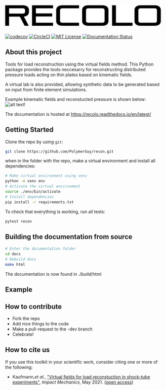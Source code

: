 ![](docs/logo.png)
=============
[![codecov](https://codecov.io/gh/PolymerGuy/recon/branch/master/graph/badge.svg?token=7J4EH3C399)](https://codecov.io/gh/PolymerGuy/recon)
[![CircleCI](https://circleci.com/gh/PolymerGuy/recon.svg?style=svg&circle-token=3403eba7b905e1a626d1c797ed5ca4e3daba76df)](https://circleci.com/gh/PolymerGuy/recon)
[![MIT License][license-shield]][license-url]
[![Documentation Status](https://readthedocs.org/projects/recolo/badge/?version=latest)](https://recolo.readthedocs.io/en/latest/?badge=latest)


About this project
------------------
Tools for load reconstruction using the virtual fields method. This Python package provides the tools neccesarry
for reconstructing distributed pressure loads acting on thin plates based on kinematic fields.

A virtual lab is also provided, allowing synthetic data to be generated based on input from finite element simulations.

Example kinematic fields and reconstucted pressure is shown below:
![alt text](docs/kinematics.gif)!


The documentation is hosted at https://recolo.readthedocs.io/en/latest/


Getting Started
---------------
Clone the repo by using `git`:

```bash
git clone https://github.com/PolymerGuy/recon.git
```

when in the folder with the repo, make a virtual environment and install all dependencies:

```bash
# Make virtual environment using venv
python -m venv env
# Activate the virtual environment
source ./env/bin/activate
# Install dependencies
pip install -r requirements.txt
```

To check that everything is working, run all tests:
```bash
pytest recon
```


Building the documentation from source
--------------------------------------
```bash
# Enter the documentation folder
cd docs
# Rebuild docs
make html
```

The documentation is now found in ./_build_/html


Example
-------



How to contribute
-----------------
* Fork the repo
* Add nice things to the code
* Make a pull-request to the -dev branch
* Celebrate!

How to cite us
--------------
If you use this toolkit in your scientific work, consider citing one or more of the following:

- Kaufmann,*et al.*, ["Virtual fields for load reconstuction in shock-tube experiments"](https://www.dead.link.com), *Impact Mechanics*, May 2021. ([open access](https://www.dead.link.com))



[license-shield]: https://img.shields.io/badge/license-MIT-blue.svg?style=flat-square
[license-url]: https://choosealicense.com/licenses/mit